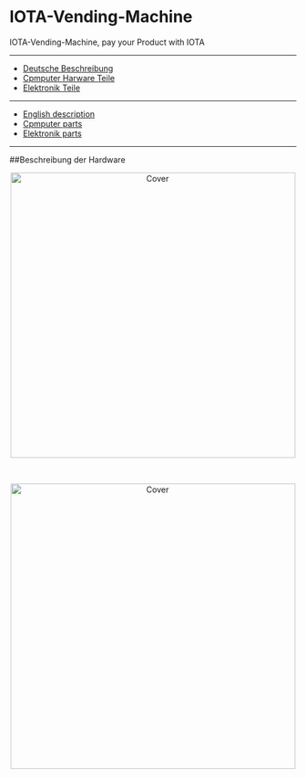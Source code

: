 # IOTA-Vending-Machine
IOTA-Vending-Machine, pay your Product with IOTA

* * *

+ [Deutsche Beschreibung](#german)
+ [Cpmputer Harware Teile](#PCHarware)
+ [Elektronik Teile](#Elektronikteile)
***
+ [English description](#english)
+ [Cpmputer parts](#PCHarwareparts)
+ [Elektronik parts](#Elektronikpatrs)

* * *
##<a name="german"></a>Beschreibung der Hardware



<p><center><img src="https://oxinon.com/wp-content/uploads/2019/02/KomponentAll5.png" alt="Cover" width="500"></center></p>
<br>
<p><center><img src="https://oxinon.com/wp-content/uploads/2019/02/fritzing.png" alt="Cover" width="500"></center></p>

